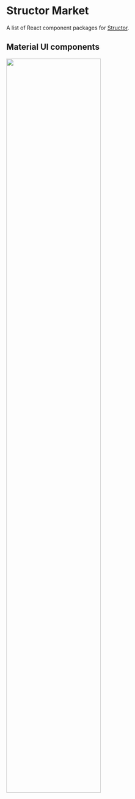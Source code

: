 # Structor Market

A list of React component packages for [Structor](https://github.com/ipselon/structor).

## Material UI components

<p align="left">
  <img width="70%" src="https://raw.githubusercontent.com/ipselon/material-ui-spkg/master/screenshot.png" />
</p>
